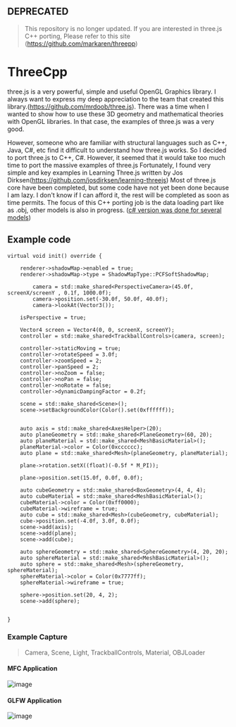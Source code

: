 ## DEPRECATED
>This repository is no longer updated. If you are interested in three.js C++ porting,
>Please refer to this site (https://github.com/markaren/threepp)
# ThreeCpp
three.js is a very powerful, simple and useful OpenGL Graphics library.
I always want to express my deep appreciation to the team that created this library.(https://github.com/mrdoob/three.js).
There was a time when I wanted to show how to use these 3D geometry and mathematical theories with OpenGL libraries. 
In that case, the examples of three.js was a very good.

However, someone who are familiar with structural languages such as C++, Java, C#, etc find it difficult to understand how three.js works.
So I decided to port three.js to C++, C#. However, it seemed that it would take too much time to port the massive examples of three.js
Fortunately, I found very simple and key examples in Learning Three.js written by Jos Dirksen(https://github.com/josdirksen/learning-threejs)
Most of three.js core have been completed, but some code have not yet been done because I am lazy. 
I don't know if I can afford it, the rest will be completed as soon as time permits.
The focus of this C++ porting job is the data loading part like as .obj, other models is also in progress.
(<a href="http://github.com/hjoykim/THREE">c# version was done for several models</a>)


## Example code

	virtual void init() override {

        renderer->shadowMap->enabled = true;
        renderer->shadowMap->type = ShadowMapType::PCFSoftShadowMap;

		    camera = std::make_shared<PerspectiveCamera>(45.0f, screenX/screenY , 0.1f, 1000.0f);
		    camera->position.set(-30.0f, 50.0f, 40.0f);
		    camera->lookAt(Vector3());

        isPerspective = true;

        Vector4 screen = Vector4(0, 0, screenX, screenY);
        controller = std::make_shared<TrackballControls>(camera, screen);

        controller->staticMoving = true;
        controller->rotateSpeed = 3.0f;
        controller->zoomSpeed = 2;
        controller->panSpeed = 2;
        controller->noZoom = false;
        controller->noPan = false;
        controller->noRotate = false;
        controller->dynamicDampingFactor = 0.2f;

        scene = std::make_shared<Scene>();
        scene->setBackgroundColor(Color().set(0xffffff));


        auto axis = std::make_shared<AxesHelper>(20);
        auto planeGeometry = std::make_shared<PlaneGeometry>(60, 20);
        auto planeMaterial = std::make_shared<MeshBasicMaterial>();
        planeMaterial->color = Color(0xcccccc);
        auto plane = std::make_shared<Mesh>(planeGeometry, planeMaterial);

        plane->rotation.setX((float)(-0.5f * M_PI));

        plane->position.set(15.0f, 0.0f, 0.0f);

        auto cubeGeometry = std::make_shared<BoxGeometry>(4, 4, 4);
        auto cubeMaterial = std::make_shared<MeshBasicMaterial>();
        cubeMaterial->color = Color(0xff0000);
        cubeMaterial->wireframe = true;
        auto cube = std::make_shared<Mesh>(cubeGeometry, cubeMaterial);
        cube->position.set(-4.0f, 3.0f, 0.0f);
        scene->add(axis);
        scene->add(plane);
        scene->add(cube);

        auto sphereGeometry = std::make_shared<SphereGeometry>(4, 20, 20);
        auto sphereMaterial = std::make_shared<MeshBasicMaterial>();
        auto sphere = std::make_shared<Mesh>(sphereGeometry, sphereMaterial);
        sphereMaterial->color = Color(0x7777ff);
        sphereMaterial->wireframe = true;

        sphere->position.set(20, 4, 2);
        scene->add(sphere);

        
	}

### Example Capture
> Camera, Scene, Light, TrackballControls, Material, OBJLoader
#### MFC Application

![image](https://user-images.githubusercontent.com/3807476/166915870-33860cda-86cd-4683-8927-09649c624749.png)

#### GLFW Application
![image](https://user-images.githubusercontent.com/3807476/166916614-7cdaf65f-1e1d-426e-bb99-fc6fccad2002.png)

